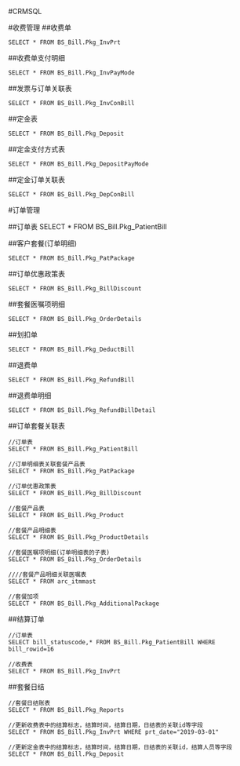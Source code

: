 #CRMSQL

#收费管理
##收费单

	SELECT * FROM BS_Bill.Pkg_InvPrt

##收费单支付明细

	SELECT * FROM BS_Bill.Pkg_InvPayMode


##发票与订单关联表

	SELECT * FROM BS_Bill.Pkg_InvConBill

##定金表

	SELECT * FROM BS_Bill.Pkg_Deposit

##定金支付方式表

	SELECT * FROM BS_Bill.Pkg_DepositPayMode

##定金订单关联表

	SELECT * FROM BS_Bill.Pkg_DepConBill



#订单管理

##订单表
	SELECT * FROM BS_Bill.Pkg_PatientBill


##客户套餐(订单明细)

	SELECT * FROM BS_Bill.Pkg_PatPackage

##订单优惠政策表

	SELECT * FROM BS_Bill.Pkg_BillDiscount

##套餐医嘱项明细

	SELECT * FROM BS_Bill.Pkg_OrderDetails


##划扣单

	SELECT * FROM BS_Bill.Pkg_DeductBill

##退费单

	SELECT * FROM BS_Bill.Pkg_RefundBill

##退费单明细

	SELECT * FROM BS_Bill.Pkg_RefundBillDetail




##订单套餐关联表

	//订单表
	SELECT * FROM BS_Bill.Pkg_PatientBill
	
	//订单明细表关联套餐产品表
	SELECT * FROM BS_Bill.Pkg_PatPackage
	
	//订单优惠政策表
	SELECT * FROM BS_Bill.Pkg_BillDiscount
	
	//套餐产品表
	SELECT * FROM BS_Bill.Pkg_Product
	
	//套餐产品明细表
	SELECT * FROM BS_Bill.Pkg_ProductDetails
	
	//套餐医嘱项明细(订单明细表的子表)
	SELECT * FROM BS_Bill.Pkg_OrderDetails
	
	////套餐产品明细关联医嘱表
	SELECT * FROM arc_itmmast
	
	//套餐加项
	SELECT * FROM BS_Bill.Pkg_AdditionalPackage


##结算订单

	//订单表
	SELECT bill_statuscode,* FROM BS_Bill.Pkg_PatientBill WHERE bill_rowid=16

	//收费表
	SELECT * FROM BS_Bill.Pkg_InvPrt


##套餐日结

	//套餐日结账表
	SELECT * FROM BS_Bill.Pkg_Reports

	//更新收费表中的结算标志，结算时间，结算日期，日结表的关联id等字段
	SELECT * FROM BS_Bill.Pkg_InvPrt WHERE prt_date="2019-03-01"

	//更新定金表中的结算标志，结算时间，结算日期，日结表的关联id，结算人员等字段
	SELECT * FROM BS_Bill.Pkg_Deposit